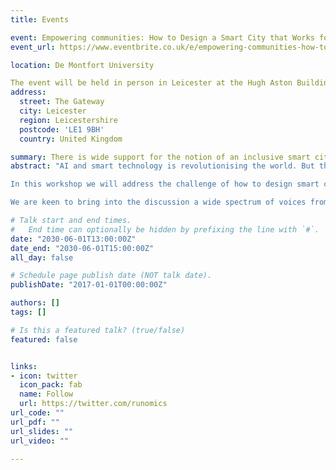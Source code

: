 ```yaml
---
title: Events

event: Empowering communities: How to Design a Smart City that Works for All
event_url: https://www.eventbrite.co.uk/e/empowering-communities-how-to-design-a-smart-city-that-works-for-all-tickets-631553231717

location: De Montfort University

The event will be held in person in Leicester at the Hugh Aston Building Room HU1.51, De Montfort University. All are welcome to attend but we do ask you register in advance.
address:
  street: The Gateway
  city: Leicester
  region: Leicestershire
  postcode: 'LE1 9BH'
  country: United Kingdom

summary: There is wide support for the notion of an inclusive smart city that works for all. This workshop will explore how to make that a reality.
abstract: "AI and smart technology is revolutionising the world. But the advantages are not being universally shared. Some are disadvantaged by digital exclusion or lack of digital skills. AI can also be biased. So, how do we design smart cities that are truly inclusive and work to redress social and economic inequalities rather than exacerbate them?

In this workshop we will address the challenge of how to design smart cities that work for all. We will first reflect on a recent Alan Turing Institute funded project we conducted in Leicester and launch a Community Reporter Smart City toolkit. We will then have some structured group tasks before a concluding panel discussion.

We are keen to bring into the discussion a wide spectrum of voices from national and local government, businesses, charities, academia and community groups."

# Talk start and end times.
#   End time can optionally be hidden by prefixing the line with `#`.
date: "2030-06-01T13:00:00Z"
date_end: "2030-06-01T15:00:00Z"
all_day: false

# Schedule page publish date (NOT talk date).
publishDate: "2017-01-01T00:00:00Z"

authors: []
tags: []

# Is this a featured talk? (true/false)
featured: false


links:
- icon: twitter
  icon_pack: fab
  name: Follow
  url: https://twitter.com/runomics
url_code: ""
url_pdf: ""
url_slides: ""
url_video: ""

---
```

